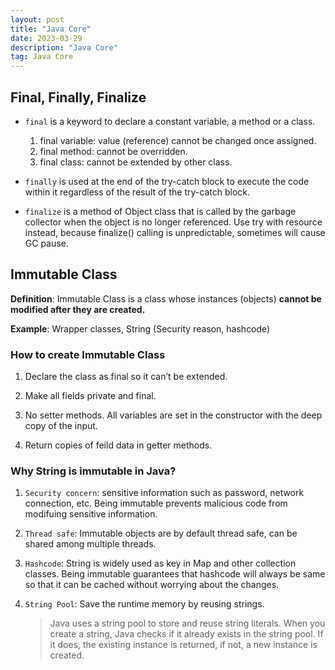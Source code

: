 ```yaml
---
layout: post
title: "Java Core"
date: 2023-03-29
description: "Java Core"
tag: Java Core
---
```


## Final, Finally, Finalize

- `final` is a keyword to declare a constant variable, a method or a class.

  1. final variable: value (reference) cannot be changed once assigned.
  2. final method: cannot be overridden.
  3. final class: cannot be extended by other class.

- `finally` is used at the end of the try-catch block to execute the code within it regardless of the result of the try-catch block.

- `finalize` is a method of Object class that is called by the garbage collector when the object is no longer referenced. Use try with resource instead, because finalize() calling is unpredictable, sometimes will cause GC pause.

## Immutable Class

**Definition**: Immutable Class is a class whose instances (objects) **cannot be modified after they are created.**

**Example**: Wrapper classes, String (Security reason, hashcode)

### How to create Immutable Class

1. Declare the class as final so it can’t be extended.

2. Make all fields private and final.

3. No setter methods. All variables are set in the constructor with the deep copy of the input.

4. Return copies of feild data in getter methods.

### Why String is immutable in Java?

1. `Security concern`: sensitive information such as password, network connection, etc. Being immutable prevents malicious code from modifuing sensitive information.

2. `Thread safe`: Immutable objects are by default thread safe, can be shared among multiple threads.

3. `Hashcode`: String is widely used as key in Map and other collection classes. Being immutable guarantees that hashcode will always be same so that it can be cached without worrying about the changes.

4. `String Pool`: Save the runtime memory by reusing strings.
   > Java uses a string pool to store and reuse string literals. When you create a string, Java checks if it already exists in the string pool. If it does, the existing instance is returned, if not, a new instance is created.
